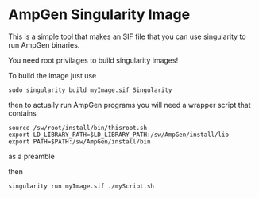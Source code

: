 AmpGen Singularity Image
===

This is a simple tool that makes an SIF file that you can use singularity to run AmpGen binaries.

You need root privilages to build singularity images!

To build the image just use

```sudo singularity build myImage.sif Singularity```

then to actually run AmpGen programs you will need a wrapper script that contains

```
source /sw/root/install/bin/thisroot.sh
export LD_LIBRARY_PATH=$LD_LIBRARY_PATH:/sw/AmpGen/install/lib
export PATH=$PATH:/sw/AmpGen/install/bin
```


as a preamble

then 

```singularity run myImage.sif ./myScript.sh```
